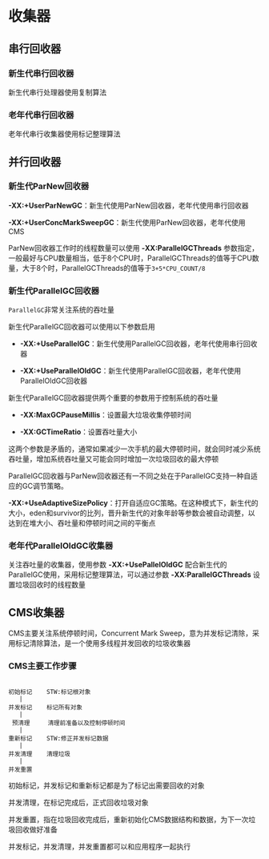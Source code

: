 
# 收集器
## 串行回收器
### 新生代串行回收器
新生代串行处理器使用复制算法

### 老年代串行回收器
老年代串行收集器使用标记整理算法

## 并行回收器
### 新生代ParNew回收器
**-XX:+UserParNewGC**：新生代使用ParNew回收器，老年代使用串行回收器

**-XX:+UserConcMarkSweepGC**：新生代使用ParNew回收器，老年代使用CMS

ParNew回收器工作时的线程数量可以使用 **-XX:ParallelGCThreads** 参数指定，一般最好与CPU数量相当，低于8个CPU时，ParallelGCThreads的值等于CPU数量，大于8个时，ParallelGCThreads的值等于`3+5*CPU_COUNT/8`

### 新生代ParallelGC回收器
`ParallelGC`非常关注系统的吞吐量

新生代ParallelGC回收器可以使用以下参数启用

- **-XX:+UseParallelGC**：新生代使用ParallelGC回收器，老年代使用串行回收器

- **-XX:+UseParallelOldGC**：新生代使用ParallelGC回收器，老年代使用ParallelOldGC回收器

新生代ParallelGC回收器提供两个重要的参数用于控制系统的吞吐量

- **-XX:MaxGCPauseMillis**：设置最大垃圾收集停顿时间

- **-XX:GCTimeRatio**：设置吞吐量大小

这两个参数是矛盾的，通常如果减少一次手机的最大停顿时间，就会同时减少系统吞吐量，增加系统吞吐量又可能会同时增加一次垃圾回收的最大停顿

ParallelGC回收器与ParNew回收器还有一不同之处在于ParallelGC支持一种自适应的GC调节策略。

**-XX:+UseAdaptiveSizePolicy**：打开自适应GC策略。在这种模式下，新生代的大小，eden和survivor的比列，晋升新生代的对象年龄等参数会被自动调整，以达到在堆大小、吞吐量和停顿时间之间的平衡点

### 老年代ParallelOldGC收集器
关注吞吐量的收集器，使用参数 **-XX:+UsePallelOldGC** 配合新生代的ParallelGC使用，采用标记整理算法，可以通过参数 **-XX:ParallelGCThreads** 设置垃圾回收时的线程数量

## CMS收集器
CMS主要关注系统停顿时间，Concurrent Mark Sweep，意为并发标记清除，采用标记清除算法，是一个使用多线程并发回收的垃圾收集器

### CMS主要工作步骤
```

初始标记    STW:标记根对象
   |
并发标记    标记所有对象
   |
 预清理     清理前准备以及控制停顿时间
   | 
重新标记    STW:修正并发标记数据
   |
并发清理    清理垃圾
   |
并发重置

```

初始标记，并发标记和重新标记都是为了标记出需要回收的对象

并发清理，在标记完成后，正式回收垃圾对象

并发重置，指在垃圾回收完成后，重新初始化CMS数据结构和数据，为下一次垃圾回收做好准备

并发标记，并发清理，并发重置都可以和应用程序一起执行


